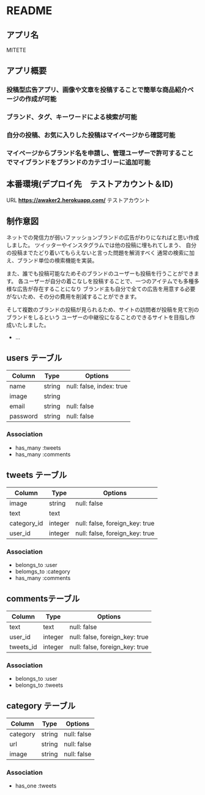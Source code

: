 # README

## アプリ名
MITETE

## アプリ概要

### 投稿型広告アプリ、画像や文章を投稿することで簡単な商品紹介ページの作成が可能
### ブランド、タグ、キーワードによる検索が可能
### 自分の投稿、お気に入りした投稿はマイページから確認可能
### マイページからブランド名を申請し、管理ユーザーで許可することでマイブランドをブランドのカテゴリーに追加可能

## 本番環境(デプロイ先　テストアカウント＆ID)

URL **https://awaker2.herokuapp.com/**
テストアカウント

## 制作意図

ネットでの発信力が弱いファッションブランドの広告がわりになればと思い作成しました。
ツイッターやインスタグラムでは他の投稿に埋もれてしまう、
自分の投稿までたどり着いてもらえないと言った問題を解消すべく
通常の検索に加え、ブランド単位の検索機能を実装。

また、誰でも投稿可能なためそのブランドのユーザーも投稿を行うことができます。
各ユーザーが自分の着こなしを投稿することで、一つのアイテムでも多種多様な広告が存在することになり
ブランド主も自分で全ての広告を用意する必要がないため、その分の費用を削減することができます。

そして複数のブランドの投稿が見られるため、サイトの訪問者が投稿を見て別のブランドをしるという
ユーザーの中継役になることのできるサイトを目指し作成いたしました。



* ...
## users テーブル

|Column|Type|Options|
|------|----|-------|
|name|string|null: false, index: true|
|image|string|
|email|string|null: false|
|password|string|null: false|
### Association
- has_many :tweets
- has_many :comments

## tweets テーブル

|Column|Type|Options|
|------|----|-------|
|image|string|null: false|
|text|text|
|category_id|integer|null: false, foreign_key: true|
|user_id|integer|null: false, foreign_key: true|
### Association
- belongs_to :user
- belomgs_to :category
- has_many :comments

## commentsテーブル
|Column|Type|Options|
|------|----|-------|
|text|text|null: false|
|user_id|integer|null: false, foreign_key: true|
|tweets_id|integer|null: false, foreign_key: true|
### Association
- belongs_to :user
- belongs_to :tweets

## category テーブル
|Column|Type|Options|
|------|----|-------|
|category|string|null: false|
|url|string|null: false|
|image|string|null: false|
### Association
- has_one :tweets
